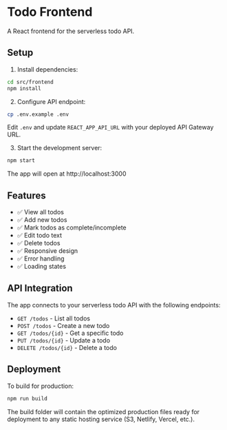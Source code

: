 # Todo Frontend

A React frontend for the serverless todo API.

## Setup

1. Install dependencies:
```bash
cd src/frontend
npm install
```

2. Configure API endpoint:
```bash
cp .env.example .env
```
Edit `.env` and update `REACT_APP_API_URL` with your deployed API Gateway URL.

3. Start the development server:
```bash
npm start
```

The app will open at http://localhost:3000

## Features

- ✅ View all todos
- ✅ Add new todos
- ✅ Mark todos as complete/incomplete
- ✅ Edit todo text
- ✅ Delete todos
- ✅ Responsive design
- ✅ Error handling
- ✅ Loading states

## API Integration

The app connects to your serverless todo API with the following endpoints:
- `GET /todos` - List all todos
- `POST /todos` - Create a new todo
- `GET /todos/{id}` - Get a specific todo
- `PUT /todos/{id}` - Update a todo
- `DELETE /todos/{id}` - Delete a todo

## Deployment

To build for production:
```bash
npm run build
```

The build folder will contain the optimized production files ready for deployment to any static hosting service (S3, Netlify, Vercel, etc.).
